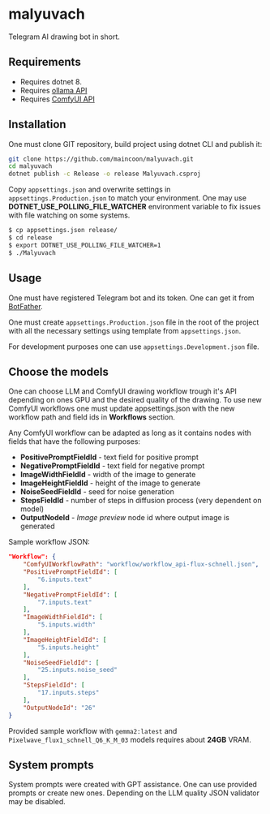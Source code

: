 # malyuvach

Telegram AI drawing bot in short.

## Requirements

* Requires dotnet 8.
* Requires [ollama API](https://ollama.com/)
* Requires [ComfyUI API](https://comfyui.com/)


## Installation

One must clone GIT repository, build project using dotnet CLI and publish it:

```bash
git clone https://github.com/maincoon/malyuvach.git
cd malyuvach
dotnet publish -c Release -o release Malyuvach.csproj
```

Copy `appsettings.json` and overwrite settings in `appsettings.Production.json` to match your environment. One may use **DOTNET_USE_POLLING_FILE_WATCHER** environment variable to fix issues with file watching on some systems.

```bash
$ cp appsettings.json release/
$ cd release
$ export DOTNET_USE_POLLING_FILE_WATCHER=1
$ ./Malyuvach
```

## Usage

One must have registered Telegram bot and its token. One can get it from [BotFather](https://core.telegram.org/bots#botfather).

One must create `appsettings.Production.json` file in the root of the project with all the necessary settings using template from `appsettings.json`.

For development purposes one can use `appsettings.Development.json` file.

## Choose the models

One can choose LLM and ComfyUI drawing workflow trough it's API depending on ones GPU and the desired quality of the drawing. To use new ComfyUI workflows one must update appsettings.json with the new workflow path and field ids in **Workflows** section.

Any ComfyUI workflow can be adapted as long as it contains nodes with fields that have the following purposes:

* **PositivePromptFieldId** - text field for positive prompt
* **NegativePromptFieldId** - text field for negative prompt
* **ImageWidthFieldId** - width of the image to generate
* **ImageHeightFieldId** - height of the image to generate
* **NoiseSeedFieldId** - seed for noise generation
* **StepsFieldId** - number of steps in diffusion process (very dependent on model)
* **OutputNodeId** - *Image preview* node id where output image is generated

Sample workflow JSON:

```json
"Workflow": {
    "ComfyUIWorkflowPath": "workflow/workflow_api-flux-schnell.json",
    "PositivePromptFieldId": [
        "6.inputs.text"
    ],
    "NegativePromptFieldId": [
        "7.inputs.text"
    ],
    "ImageWidthFieldId": [
        "5.inputs.width"
    ],
    "ImageHeightFieldId": [
        "5.inputs.height"
    ],
    "NoiseSeedFieldId": [
        "25.inputs.noise_seed"
    ],
    "StepsFieldId": [
        "17.inputs.steps"
    ],
    "OutputNodeId": "26"
}
```

Provided sample workflow with ```gemma2:latest``` and ```Pixelwave_flux1_schnell_Q6_K_M_03``` models requires about **24GB** VRAM.


## System prompts

System prompts were created with GPT assistance. One can use provided prompts or create new ones. Depending on the LLM quality JSON validator may be disabled.